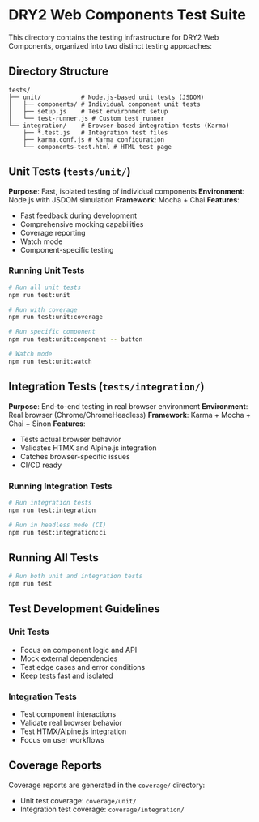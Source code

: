 # DRY2 Web Components Test Suite

This directory contains the testing infrastructure for DRY2 Web Components, organized into two distinct testing approaches:

## Directory Structure

```
tests/
├── unit/           # Node.js-based unit tests (JSDOM)
│   ├── components/ # Individual component unit tests
│   ├── setup.js    # Test environment setup
│   └── test-runner.js # Custom test runner
└── integration/    # Browser-based integration tests (Karma)
    ├── *.test.js   # Integration test files
    ├── karma.conf.js # Karma configuration
    └── components-test.html # HTML test page
```

## Unit Tests (`tests/unit/`)

**Purpose**: Fast, isolated testing of individual components
**Environment**: Node.js with JSDOM simulation
**Framework**: Mocha + Chai
**Features**:
- Fast feedback during development
- Comprehensive mocking capabilities
- Coverage reporting
- Watch mode
- Component-specific testing

### Running Unit Tests

```bash
# Run all unit tests
npm run test:unit

# Run with coverage
npm run test:unit:coverage

# Run specific component
npm run test:unit:component -- button

# Watch mode
npm run test:unit:watch
```

## Integration Tests (`tests/integration/`)

**Purpose**: End-to-end testing in real browser environment
**Environment**: Real browser (Chrome/ChromeHeadless)
**Framework**: Karma + Mocha + Chai + Sinon
**Features**:
- Tests actual browser behavior
- Validates HTMX and Alpine.js integration
- Catches browser-specific issues
- CI/CD ready

### Running Integration Tests

```bash
# Run integration tests
npm run test:integration

# Run in headless mode (CI)
npm run test:integration:ci
```

## Running All Tests

```bash
# Run both unit and integration tests
npm run test
```

## Test Development Guidelines

### Unit Tests
- Focus on component logic and API
- Mock external dependencies
- Test edge cases and error conditions
- Keep tests fast and isolated

### Integration Tests
- Test component interactions
- Validate real browser behavior
- Test HTMX/Alpine.js integration
- Focus on user workflows

## Coverage Reports

Coverage reports are generated in the `coverage/` directory:
- Unit test coverage: `coverage/unit/`
- Integration test coverage: `coverage/integration/` 